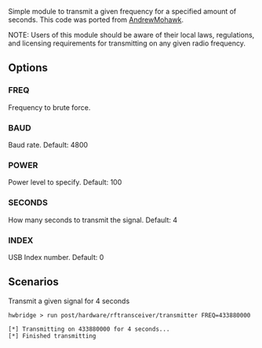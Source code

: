 Simple module to transmit a given frequency for a specified amount of seconds. This
code was ported from [AndrewMohawk](https://github.com/AndrewMohawk).

NOTE: Users of this module should be aware of their local laws,
regulations, and licensing requirements for transmitting on any
given radio frequency.


## Options

### FREQ

  Frequency to brute force.

### BAUD

  Baud rate.  Default: 4800

### POWER

  Power level to specify.  Default: 100

### SECONDS

  How many seconds to transmit the signal.  Default: 4

### INDEX

  USB Index number.  Default: 0

## Scenarios

  Transmit a given signal for 4 seconds

```
hwbridge > run post/hardware/rftransceiver/transmitter FREQ=433880000

[*] Transmitting on 433880000 for 4 seconds...
[*] Finished transmitting
```
